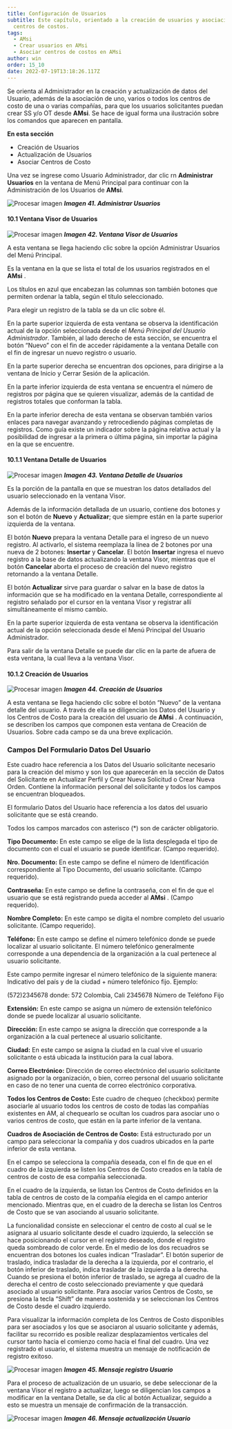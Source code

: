 ```yaml
---
title: Configuración de Usuarios
subtitle: Este capítulo, orientado a la creación de usuarios y asociación de
  centros de costos.
tags:
  - AMsi
  - Crear usuarios en AMsi
  - Asociar centros de costos en AMsi
author: win
order: 15_10
date: 2022-07-19T13:18:26.117Z
---
```

Se orienta al Administrador en la creación y actualización de datos del Usuario, además de la asociación de uno, varios o todos los centros de costo de una o varias compañías, para que los usuarios solicitantes puedan crear SS y/o OT desde **AMsi**. Se hace de igual forma una ilustración sobre los comandos que aparecen en pantalla.

**En esta sección**

- Creación de Usuarios
- Actualización de Usuarios
- Asociar Centros de Costo

Una vez se ingrese como Usuario Administrador, dar clic rn **Administrar Usuarios** en la ventana de Menú Principal para continuar con la Administración de los Usuarios de **AMsi**.

![Procesar imagen](../assets/images/placeholder.jpg)
_**Imagen 41. Administrar Usuarios**_

#### 10.1 Ventana Visor de Usuarios

![Procesar imagen](../assets/images/placeholder.jpg)
_**Imagen 42. Ventana Visor de Usuarios**_

A esta ventana se llega haciendo clic sobre la opción Administrar Usuarios del Menú Principal.

Es la ventana en la que se lista el total de los usuarios registrados en el  **AMsi** .

Los títulos en azul que encabezan las columnas son también botones que permiten ordenar la tabla, según el título seleccionado.

Para elegir un registro de la tabla se da un clic sobre él.

En la parte superior izquierda de esta ventana se observa la identificación actual de la opción seleccionada desde el _Menú Principal del Usuario Administrador_. También, al lado derecho de esta sección, se encuentra el botón “Nuevo” con el fin de acceder rápidamente a la ventana Detalle con el fin de ingresar un nuevo registro o usuario.

En la parte superior derecha se encuentran dos opciones, para dirigirse a la ventana de Inicio y Cerrar Sesión de la aplicación.

En la parte inferior izquierda de esta ventana se encuentra el número de registros por página que se quieren visualizar, además de la cantidad de registros totales que conforman la tabla.

En  la  parte inferior  derecha de esta ventana se observan también varios enlaces para  navegar avanzando y retrocediendo páginas completas de registros. Como guía existe un indicador sobre la página relativa actual y la posibilidad de ingresar a la primera o última página, sin importar la página en la que se encuentre.

#### 10.1.1 Ventana Detalle de Usuarios

![Procesar imagen](../assets/images/placeholder.jpg)
_**Imagen 43. Ventana Detalle de Usuarios**_

Es la porción de la  pantalla en que se muestran  los  datos detallados del usuario seleccionado en la ventana Visor.

Además de la información detallada de un usuario, contiene dos botones y son el botón de **Nuevo** y **Actualizar**; que siempre están en la parte superior izquierda de la ventana.

El botón **Nuevo** prepara la ventana Detalle para el ingreso de un nuevo registro. Al activarlo, el sistema reemplaza la línea de 2 botones por una nueva de 2 botones: **Insertar** y **Cancelar**. El botón **Insertar** ingresa el nuevo registro a la base de datos actualizando la ventana Visor, mientras que el botón **Cancelar** aborta el proceso de creación del nuevo registro retornando a la ventana Detalle.

El botón **Actualizar** sirve para guardar o salvar en la base de datos la información que se ha modificado en la ventana Detalle, correspondiente al registro señalado por el cursor en la ventana Visor y registrar allí simultáneamente el mismo cambio.

En la parte superior izquierda de esta ventana se observa la identificación actual de la opción seleccionada desde el Menú Principal del Usuario Administrador.

Para salir de la ventana Detalle se puede dar clic en la parte de afuera de esta ventana, la cual lleva a la ventana Visor.

#### 10.1.2	Creación de Usuarios

![Procesar imagen](../assets/images/placeholder.jpg)
_**Imagen 44. Creación de Usuarios**_

A esta ventana se llega haciendo clic sobre el botón “Nuevo” de la ventana detalle del usuario. A través de ella se diligencian los Datos del Usuario y los Centros de Costo para la creación del usuario de  **AMsi** . A continuación, se describen los campos que componen esta ventana de Creación de Usuarios. Sobre cada campo se da una breve explicación.

### Campos Del Formulario Datos Del Usuario

Este cuadro hace referencia a los Datos del Usuario solicitante necesario para la creación del mismo y son los que aparecerán en la sección de Datos del Solicitante en Actualizar Perfil y Crear Nueva Solicitud o Crear Nueva Orden. Contiene la información personal del solicitante y todos los campos se encuentran bloqueados.

El formulario Datos del Usuario hace referencia a los datos del usuario solicitante que se está creando.

Todos los campos marcados con asterisco (*) son de carácter obligatorio.

**Tipo Documento:** En este campo se elige de la lista desplegada el tipo de documento con el cual el usuario se puede identificar. (Campo requerido).

**Nro. Documento:** En este campo se define el número de Identificación correspondiente al Tipo Documento, del usuario solicitante. (Campo requerido).

**Contraseña:** En este campo se define la contraseña, con el fin de que el usuario que se está registrando pueda acceder al  **AMsi** . (Campo requerido).

**Nombre Completo:** En este campo se digita el nombre completo del usuario solicitante. (Campo requerido).

**Teléfono:** En este campo se define el número telefónico donde se puede localizar al usuario solicitante. El número telefónico generalmente corresponde a una dependencia de la organización a la cual pertenece al usuario solicitante.

Este campo permite ingresar el número telefónico de la siguiente manera: Indicativo del país y de la ciudad + número telefónico fijo. Ejemplo:

(572)2345678 donde:
572 Colombia, Cali
2345678	Número de Teléfono Fijo

**Extensión:** En este campo se asigna un número de extensión telefónico donde se puede localizar al usuario solicitante.

**Dirección:** En este campo se asigna la dirección que corresponde a la organización a la cual pertenece al usuario solicitante.

**Ciudad:** En este campo se asigna la ciudad en la cual vive el usuario solicitante o está ubicada la institución para la cual labora.

**Correo Electrónico:** Dirección de correo electrónico del usuario solicitante asignado por la organización, o bien, correo personal del usuario solicitante en caso de no tener una cuenta de correo electrónico corporativa.

**Todos los Centros de Costo:** Este cuadro de chequeo (checkbox) permite asociarle al usuario todos los centros de costo de todas las compañías existentes en AM, al chequearlo se ocultan los cuadros para asociar uno o varios centros de costo, que están en la parte inferior de la ventana.

**Cuadros de Asociación de Centros de Costo:** Está estructurado por un campo para seleccionar la compañía y dos cuadros ubicados en la parte inferior de esta ventana.

En el campo se selecciona la compañía deseada, con el fin de que en el cuadro de la izquierda se listen los Centros de Costo creados en la tabla de centros de costo de esa compañía seleccionada.

En el cuadro de la izquierda, se listan los Centros de Costo definidos en la tabla de centros de costo de la compañía elegida en el campo anterior mencionado. Mientras que, en el cuadro de la derecha se listan los Centros de Costo que se van asociando al usuario solicitante.

La funcionalidad consiste en seleccionar el centro de costo al cual se le asignara al usuario solicitante desde el cuadro izquierdo, la selección se hace posicionando el cursor en el registro deseado, donde el registro queda sombreado de color verde. En el medio de los  dos recuadros se encuentran dos botones los cuales indican “Trasladar”. El botón superior de traslado, indica trasladar de la derecha a la izquierda, por el contrario, el botón inferior de traslado, indica trasladar de la izquierda a la derecha. Cuando se presiona el botón inferior de traslado, se agrega al cuadro de la derecha el centro de costo seleccionado previamente y que quedará asociado al usuario solicitante. Para asociar varios Centros de Costo, se presiona la tecla “Shift” de manera sostenida y se seleccionan los Centros de Costo desde el cuadro izquierdo.

Para visualizar la información completa de los Centros de Costo disponibles para ser asociados y los que se asociaron al usuario solicitante y además, facilitar su recorrido es posible realizar desplazamientos verticales del cursor tanto hacia el comienzo como hacia  el final del cuadro.
Una vez registrado el usuario, el sistema muestra un mensaje de notificación de registro exitoso.

![Procesar imagen](../assets/images/placeholder.jpg)
_**Imagen 45. Mensaje registro Usuario**_

Para el proceso de actualización de un usuario, se debe seleccionar de la ventana Visor el registro a actualizar, luego se diligencian los campos a modificar en la ventana Detalle, se da clic al botón Actualizar, seguido a esto se muestra un mensaje de confirmación de la transacción.

![Procesar imagen](../assets/images/placeholder.jpg)
_**Imagen 46. Mensaje actualización Usuario**_
